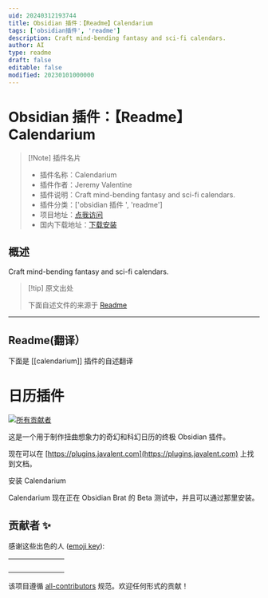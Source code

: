 ```yaml
---
uid: 20240312193744
title: Obsidian 插件：【Readme】Calendarium
tags: ['obsidian插件', 'readme']
description: Craft mind-bending fantasy and sci-fi calendars.
author: AI
type: readme
draft: false
editable: false
modified: 20230101000000
---
```


# Obsidian 插件：【Readme】Calendarium

> [!Note] 插件名片
> - 插件名称：Calendarium
> - 插件作者：Jeremy Valentine
> - 插件说明：Craft mind-bending fantasy and sci-fi calendars.
> - 插件分类：['obsidian 插件 ', 'readme']
> - 项目地址：[点我访问](https://github.com/javalent/calendarium)
> - 国内下载地址：[下载安装](https://pkmer.cn/products/plugin/pluginMarket/?calendarium)

## 概述

Craft mind-bending fantasy and sci-fi calendars.

> [!tip] 原文出处
>
>下面自述文件的来源于 [Readme](https://ghproxy.net/https://raw.githubusercontent.com/javalent/calendarium/main/README.md)

---

## Readme(翻译）

下面是 [[calendarium]] 插件的自述翻译

# 日历插件

<!-- ALL-CONTRIBUTORS-BADGE:START - 请勿删除或修改此部分 -->

[![所有贡献者](https://img.shields.io/badge/all_contributors-3-orange.svg?style=flat-square)](#contributors-)

<!-- ALL-CONTRIBUTORS-BADGE:END -->

这是一个用于制作扭曲想象力的奇幻和科幻日历的终极 Obsidian 插件。

现在可以在 [https://plugins.javalent.com](https://plugins.javalent.com) 上找到文档。

安装 Calendarium

Calendarium 现在正在 Obsidian Brat 的 Beta 测试中，并且可以通过那里安装。

## 贡献者 ✨

感谢这些出色的人 ([emoji key](https://allcontributors.org/docs/en/emoji-key)):

<!-- ALL-CONTRIBUTORS-LIST:START - 请勿删除或修改此部分 -->
<!-- prettier-ignore-start -->
<!-- markdownlint-disable -->
<table>
  <tbody>
    <tr>
      <td align="center" valign="top" width="14.28%"><br /> </td>
      <td align="center" valign="top" width="14.28%"><br /> </td>
      <td align="center" valign="top" width="14.28%"><br /> </td>
    </tr>
  </tbody>
</table>

<!-- markdownlint-restore -->
<!-- prettier-ignore-end -->

<!-- ALL-CONTRIBUTORS-LIST:END -->

该项目遵循 [all-contributors](https://github.com/all-contributors/all-contributors) 规范。欢迎任何形式的贡献！
